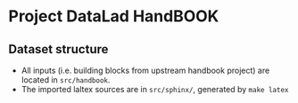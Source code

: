 # Project DataLad HandBOOK

## Dataset structure

- All inputs (i.e. building blocks from upstream handbook project) are located in
  `src/handbook`.
- The imported laltex sources are in `src/sphinx/`, generated by `make latex`
